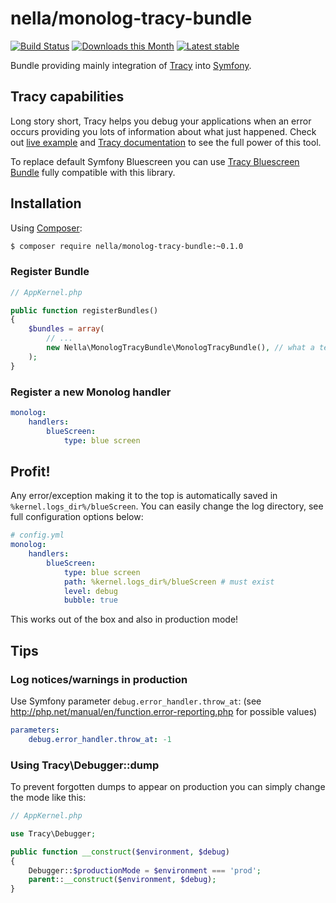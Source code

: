 # nella/monolog-tracy-bundle

[![Build Status](https://travis-ci.org/nella/monolog-tracy-bundle.svg?branch=master)](https://travis-ci.org/nella/monolog-tracy-bundle)
[![Downloads this Month](https://img.shields.io/packagist/dm/nella/monolog-tracy-bundle.svg)](https://packagist.org/packages/nella/monolog-tracy-bundle)
[![Latest stable](https://img.shields.io/packagist/v/nella/monolog-tracy-bundle.svg)](https://packagist.org/packages/nella/monolog-tracy-bundle)


Bundle providing mainly integration of [Tracy](https://github.com/nette/tracy) into [Symfony](https://symfony.com).

## Tracy capabilities

Long story short, Tracy helps you debug your applications when an error occurs providing you lots of information about what just happened. Check out
[live example](http://nette.github.io/tracy/tracy-exception.html) and [Tracy documentation](https://github.com/nette/tracy#visualization-of-errors-and-exceptions)
to see the full power of this tool.

To replace default Symfony Bluescreen you can use [Tracy Bluescreen Bundle](https://github.com/VasekPurchart/Tracy-Blue-Screen-Bundle)
fully compatible with this library.

## Installation

Using  [Composer](http://getcomposer.org/):

```sh
$ composer require nella/monolog-tracy-bundle:~0.1.0
```

### Register Bundle
```php
// AppKernel.php

public function registerBundles()
{
    $bundles = array(
        // ...
        new Nella\MonologTracyBundle\MonologTracyBundle(), // what a terrible name!
    );
}
```

### Register a new Monolog handler
```yml
monolog:
    handlers:
        blueScreen:
            type: blue screen
```

## Profit!
Any error/exception making it to the top is automatically saved in `%kernel.logs_dir%/blueScreen`. You can easily change the log directory,
see full configuration options below:

```yml
# config.yml
monolog:
    handlers:
        blueScreen:
            type: blue screen
            path: %kernel.logs_dir%/blueScreen # must exist
            level: debug
            bubble: true
```
This works out of the box and also in production mode!

## Tips

### Log notices/warnings in production

Use Symfony parameter `debug.error_handler.throw_at`: (see http://php.net/manual/en/function.error-reporting.php for possible values)
```yml
parameters:
    debug.error_handler.throw_at: -1
```

### Using Tracy\Debugger::dump

To prevent forgotten dumps to appear on production you can simply change the mode like this:
```php
// AppKernel.php

use Tracy\Debugger;

public function __construct($environment, $debug)
{
    Debugger::$productionMode = $environment === 'prod';
    parent::__construct($environment, $debug);
}
```

